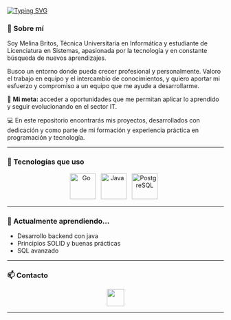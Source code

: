 [![Typing SVG](https://readme-typing-svg.demolab.com/?lines=✨+Hola!,+Bienvenido+A+Mi+Repo+👩‍💻&color=FF00FF)](https://git.io/typing-svg)

### 💼 Sobre mí

Soy Melina Britos, Técnica Universitaria en Informática y estudiante de Licenciatura en Sistemas, apasionada por la tecnología y en constante búsqueda de nuevos aprendizajes.

Busco un entorno donde pueda crecer profesional y personalmente. 
Valoro el trabajo en equipo y el intercambio de conocimientos, y quiero aportar mi esfuerzo y compromiso a un equipo que me ayude a desarrollarme.

🎯 **Mi meta:** acceder a oportunidades que me permitan aplicar lo aprendido y seguir evolucionando en el sector IT.

💻 En este repositorio encontrarás mis proyectos, desarrollados con dedicación y como parte de mi formación y experiencia práctica en programación y tecnología.

---

### 🚀 Tecnologías que uso

<p align="center">
  <img src="https://cdn.jsdelivr.net/gh/devicons/devicon/icons/go/go-original.svg" width="60" alt="Go" title="Go" />
  &nbsp;
  <img src="https://cdn.jsdelivr.net/gh/devicons/devicon/icons/java/java-original.svg" width="60" alt="Java" title="Java" />
  &nbsp;
  <img src="https://cdn.jsdelivr.net/gh/devicons/devicon/icons/postgresql/postgresql-original.svg" width="60" alt="PostgreSQL" title="PostgreSQL" />
  &nbsp;
</p>

---

### 🌱 Actualmente aprendiendo...

- Desarrollo backend con java 
- Principios SOLID y buenas prácticas
- SQL avanzado

---

### 📫 Contacto

<p align="center">
  <a href="https://www.linkedin.com/in/melina-britos-973142281/" target="_blank" aria-label="LinkedIn" style="text-decoration:none">
    <img src="https://cdn.jsdelivr.net/gh/devicons/devicon/icons/linkedin/linkedin-original.svg" width="40" alt="" />
  </a>
</p>


---


